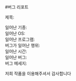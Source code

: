 #버그 리포트

제목:

일어난 기종: <BR>
일어난 OS:  <BR>
일어난 프로그램: <BR>
버그가 일어난 행위: <BR>
일어난 시간:  <BR>
일어난 버그:  <BR>
버그 메세지:  <BR>

저희 작품을 이용해주셔서 감사합니다
